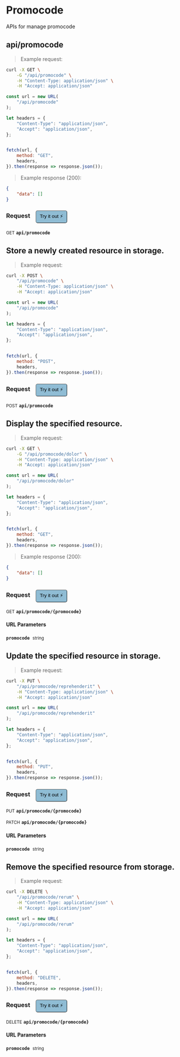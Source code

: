 # Promocode

APIs for manage promocode

## api/promocode




> Example request:

```bash
curl -X GET \
    -G "/api/promocode" \
    -H "Content-Type: application/json" \
    -H "Accept: application/json"
```

```javascript
const url = new URL(
    "/api/promocode"
);

let headers = {
    "Content-Type": "application/json",
    "Accept": "application/json",
};


fetch(url, {
    method: "GET",
    headers,
}).then(response => response.json());
```


> Example response (200):

```json
{
    "data": []
}
```
<div id="execution-results-GETapi-promocode" hidden>
    <blockquote>Received response<span id="execution-response-status-GETapi-promocode"></span>:</blockquote>
    <pre class="json"><code id="execution-response-content-GETapi-promocode"></code></pre>
</div>
<div id="execution-error-GETapi-promocode" hidden>
    <blockquote>Request failed with error:</blockquote>
    <pre><code id="execution-error-message-GETapi-promocode"></code></pre>
</div>
<form id="form-GETapi-promocode" data-method="GET" data-path="api/promocode" data-authed="0" data-hasfiles="0" data-headers='{"Content-Type":"application\/json","Accept":"application\/json"}' onsubmit="event.preventDefault(); executeTryOut('GETapi-promocode', this);">
<h3>
    Request&nbsp;&nbsp;&nbsp;
        <button type="button" style="background-color: #8fbcd4; padding: 5px 10px; border-radius: 5px; border-width: thin;" id="btn-tryout-GETapi-promocode" onclick="tryItOut('GETapi-promocode');">Try it out ⚡</button>
    <button type="button" style="background-color: #c97a7e; padding: 5px 10px; border-radius: 5px; border-width: thin;" id="btn-canceltryout-GETapi-promocode" onclick="cancelTryOut('GETapi-promocode');" hidden>Cancel</button>&nbsp;&nbsp;
    <button type="submit" style="background-color: #6ac174; padding: 5px 10px; border-radius: 5px; border-width: thin;" id="btn-executetryout-GETapi-promocode" hidden>Send Request 💥</button>
    </h3>
<p>
<small class="badge badge-green">GET</small>
 <b><code>api/promocode</code></b>
</p>
</form>


## Store a newly created resource in storage.




> Example request:

```bash
curl -X POST \
    "/api/promocode" \
    -H "Content-Type: application/json" \
    -H "Accept: application/json"
```

```javascript
const url = new URL(
    "/api/promocode"
);

let headers = {
    "Content-Type": "application/json",
    "Accept": "application/json",
};


fetch(url, {
    method: "POST",
    headers,
}).then(response => response.json());
```


<div id="execution-results-POSTapi-promocode" hidden>
    <blockquote>Received response<span id="execution-response-status-POSTapi-promocode"></span>:</blockquote>
    <pre class="json"><code id="execution-response-content-POSTapi-promocode"></code></pre>
</div>
<div id="execution-error-POSTapi-promocode" hidden>
    <blockquote>Request failed with error:</blockquote>
    <pre><code id="execution-error-message-POSTapi-promocode"></code></pre>
</div>
<form id="form-POSTapi-promocode" data-method="POST" data-path="api/promocode" data-authed="0" data-hasfiles="0" data-headers='{"Content-Type":"application\/json","Accept":"application\/json"}' onsubmit="event.preventDefault(); executeTryOut('POSTapi-promocode', this);">
<h3>
    Request&nbsp;&nbsp;&nbsp;
        <button type="button" style="background-color: #8fbcd4; padding: 5px 10px; border-radius: 5px; border-width: thin;" id="btn-tryout-POSTapi-promocode" onclick="tryItOut('POSTapi-promocode');">Try it out ⚡</button>
    <button type="button" style="background-color: #c97a7e; padding: 5px 10px; border-radius: 5px; border-width: thin;" id="btn-canceltryout-POSTapi-promocode" onclick="cancelTryOut('POSTapi-promocode');" hidden>Cancel</button>&nbsp;&nbsp;
    <button type="submit" style="background-color: #6ac174; padding: 5px 10px; border-radius: 5px; border-width: thin;" id="btn-executetryout-POSTapi-promocode" hidden>Send Request 💥</button>
    </h3>
<p>
<small class="badge badge-black">POST</small>
 <b><code>api/promocode</code></b>
</p>
</form>


## Display the specified resource.




> Example request:

```bash
curl -X GET \
    -G "/api/promocode/dolor" \
    -H "Content-Type: application/json" \
    -H "Accept: application/json"
```

```javascript
const url = new URL(
    "/api/promocode/dolor"
);

let headers = {
    "Content-Type": "application/json",
    "Accept": "application/json",
};


fetch(url, {
    method: "GET",
    headers,
}).then(response => response.json());
```


> Example response (200):

```json
{
    "data": []
}
```
<div id="execution-results-GETapi-promocode--promocode-" hidden>
    <blockquote>Received response<span id="execution-response-status-GETapi-promocode--promocode-"></span>:</blockquote>
    <pre class="json"><code id="execution-response-content-GETapi-promocode--promocode-"></code></pre>
</div>
<div id="execution-error-GETapi-promocode--promocode-" hidden>
    <blockquote>Request failed with error:</blockquote>
    <pre><code id="execution-error-message-GETapi-promocode--promocode-"></code></pre>
</div>
<form id="form-GETapi-promocode--promocode-" data-method="GET" data-path="api/promocode/{promocode}" data-authed="0" data-hasfiles="0" data-headers='{"Content-Type":"application\/json","Accept":"application\/json"}' onsubmit="event.preventDefault(); executeTryOut('GETapi-promocode--promocode-', this);">
<h3>
    Request&nbsp;&nbsp;&nbsp;
        <button type="button" style="background-color: #8fbcd4; padding: 5px 10px; border-radius: 5px; border-width: thin;" id="btn-tryout-GETapi-promocode--promocode-" onclick="tryItOut('GETapi-promocode--promocode-');">Try it out ⚡</button>
    <button type="button" style="background-color: #c97a7e; padding: 5px 10px; border-radius: 5px; border-width: thin;" id="btn-canceltryout-GETapi-promocode--promocode-" onclick="cancelTryOut('GETapi-promocode--promocode-');" hidden>Cancel</button>&nbsp;&nbsp;
    <button type="submit" style="background-color: #6ac174; padding: 5px 10px; border-radius: 5px; border-width: thin;" id="btn-executetryout-GETapi-promocode--promocode-" hidden>Send Request 💥</button>
    </h3>
<p>
<small class="badge badge-green">GET</small>
 <b><code>api/promocode/{promocode}</code></b>
</p>
<h4 class="fancy-heading-panel"><b>URL Parameters</b></h4>
<p>
<b><code>promocode</code></b>&nbsp;&nbsp;<small>string</small>  &nbsp;
<input type="text" name="promocode" data-endpoint="GETapi-promocode--promocode-" data-component="url" required  hidden>
<br>
</p>
</form>


## Update the specified resource in storage.




> Example request:

```bash
curl -X PUT \
    "/api/promocode/reprehenderit" \
    -H "Content-Type: application/json" \
    -H "Accept: application/json"
```

```javascript
const url = new URL(
    "/api/promocode/reprehenderit"
);

let headers = {
    "Content-Type": "application/json",
    "Accept": "application/json",
};


fetch(url, {
    method: "PUT",
    headers,
}).then(response => response.json());
```


<div id="execution-results-PUTapi-promocode--promocode-" hidden>
    <blockquote>Received response<span id="execution-response-status-PUTapi-promocode--promocode-"></span>:</blockquote>
    <pre class="json"><code id="execution-response-content-PUTapi-promocode--promocode-"></code></pre>
</div>
<div id="execution-error-PUTapi-promocode--promocode-" hidden>
    <blockquote>Request failed with error:</blockquote>
    <pre><code id="execution-error-message-PUTapi-promocode--promocode-"></code></pre>
</div>
<form id="form-PUTapi-promocode--promocode-" data-method="PUT" data-path="api/promocode/{promocode}" data-authed="0" data-hasfiles="0" data-headers='{"Content-Type":"application\/json","Accept":"application\/json"}' onsubmit="event.preventDefault(); executeTryOut('PUTapi-promocode--promocode-', this);">
<h3>
    Request&nbsp;&nbsp;&nbsp;
        <button type="button" style="background-color: #8fbcd4; padding: 5px 10px; border-radius: 5px; border-width: thin;" id="btn-tryout-PUTapi-promocode--promocode-" onclick="tryItOut('PUTapi-promocode--promocode-');">Try it out ⚡</button>
    <button type="button" style="background-color: #c97a7e; padding: 5px 10px; border-radius: 5px; border-width: thin;" id="btn-canceltryout-PUTapi-promocode--promocode-" onclick="cancelTryOut('PUTapi-promocode--promocode-');" hidden>Cancel</button>&nbsp;&nbsp;
    <button type="submit" style="background-color: #6ac174; padding: 5px 10px; border-radius: 5px; border-width: thin;" id="btn-executetryout-PUTapi-promocode--promocode-" hidden>Send Request 💥</button>
    </h3>
<p>
<small class="badge badge-darkblue">PUT</small>
 <b><code>api/promocode/{promocode}</code></b>
</p>
<p>
<small class="badge badge-purple">PATCH</small>
 <b><code>api/promocode/{promocode}</code></b>
</p>
<h4 class="fancy-heading-panel"><b>URL Parameters</b></h4>
<p>
<b><code>promocode</code></b>&nbsp;&nbsp;<small>string</small>  &nbsp;
<input type="text" name="promocode" data-endpoint="PUTapi-promocode--promocode-" data-component="url" required  hidden>
<br>
</p>
</form>


## Remove the specified resource from storage.




> Example request:

```bash
curl -X DELETE \
    "/api/promocode/rerum" \
    -H "Content-Type: application/json" \
    -H "Accept: application/json"
```

```javascript
const url = new URL(
    "/api/promocode/rerum"
);

let headers = {
    "Content-Type": "application/json",
    "Accept": "application/json",
};


fetch(url, {
    method: "DELETE",
    headers,
}).then(response => response.json());
```


<div id="execution-results-DELETEapi-promocode--promocode-" hidden>
    <blockquote>Received response<span id="execution-response-status-DELETEapi-promocode--promocode-"></span>:</blockquote>
    <pre class="json"><code id="execution-response-content-DELETEapi-promocode--promocode-"></code></pre>
</div>
<div id="execution-error-DELETEapi-promocode--promocode-" hidden>
    <blockquote>Request failed with error:</blockquote>
    <pre><code id="execution-error-message-DELETEapi-promocode--promocode-"></code></pre>
</div>
<form id="form-DELETEapi-promocode--promocode-" data-method="DELETE" data-path="api/promocode/{promocode}" data-authed="0" data-hasfiles="0" data-headers='{"Content-Type":"application\/json","Accept":"application\/json"}' onsubmit="event.preventDefault(); executeTryOut('DELETEapi-promocode--promocode-', this);">
<h3>
    Request&nbsp;&nbsp;&nbsp;
        <button type="button" style="background-color: #8fbcd4; padding: 5px 10px; border-radius: 5px; border-width: thin;" id="btn-tryout-DELETEapi-promocode--promocode-" onclick="tryItOut('DELETEapi-promocode--promocode-');">Try it out ⚡</button>
    <button type="button" style="background-color: #c97a7e; padding: 5px 10px; border-radius: 5px; border-width: thin;" id="btn-canceltryout-DELETEapi-promocode--promocode-" onclick="cancelTryOut('DELETEapi-promocode--promocode-');" hidden>Cancel</button>&nbsp;&nbsp;
    <button type="submit" style="background-color: #6ac174; padding: 5px 10px; border-radius: 5px; border-width: thin;" id="btn-executetryout-DELETEapi-promocode--promocode-" hidden>Send Request 💥</button>
    </h3>
<p>
<small class="badge badge-red">DELETE</small>
 <b><code>api/promocode/{promocode}</code></b>
</p>
<h4 class="fancy-heading-panel"><b>URL Parameters</b></h4>
<p>
<b><code>promocode</code></b>&nbsp;&nbsp;<small>string</small>  &nbsp;
<input type="text" name="promocode" data-endpoint="DELETEapi-promocode--promocode-" data-component="url" required  hidden>
<br>
</p>
</form>



